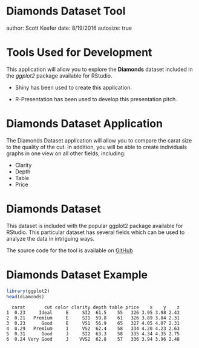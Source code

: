 Diamonds Dataset Tool
========================================================
author: Scott Keefer
date: 8/19/2016
autosize: true

Tools Used for Development
========================================================

This application will allow you to explore the **Diamonds** dataset included in the *ggplot2* package available for RStudio.

- Shiny has been used to create this application.

- R-Presentation has been used to develop this presentation pitch.

Diamonds Dataset Application
========================================================

The Diamonds Dataset application will allow you to compare the carat size to the quality of the cut. In addition, you will be able to create individuals graphs in one view on all other fields, including:

- Clarity
- Depth
- Table
- Price

Diamonds Dataset
========================================================

This dataset is included with the popular ggplot2 package available for RStudio. This particular dataset has several fields which can be used to analyze the data in intriguing ways.

The source code for the tool is available on [GitHub](https://github.com/zonda600/DevelopingDataProducts/tree/master/Shiny_App)

Diamonds Dataset Example
========================================================

```r
library(ggplot2)
head(diamonds)
```

```
  carat       cut color clarity depth table price    x    y    z
1  0.23     Ideal     E     SI2  61.5    55   326 3.95 3.98 2.43
2  0.21   Premium     E     SI1  59.8    61   326 3.89 3.84 2.31
3  0.23      Good     E     VS1  56.9    65   327 4.05 4.07 2.31
4  0.29   Premium     I     VS2  62.4    58   334 4.20 4.23 2.63
5  0.31      Good     J     SI2  63.3    58   335 4.34 4.35 2.75
6  0.24 Very Good     J    VVS2  62.8    57   336 3.94 3.96 2.48
```
